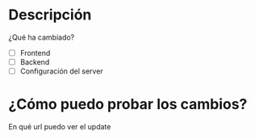 # Descripción
¿Qué ha cambiado?

- [ ] Frontend
- [ ] Backend
- [ ] Configuración del server

# ¿Cómo puedo probar los cambios?
En qué url puedo ver el update
